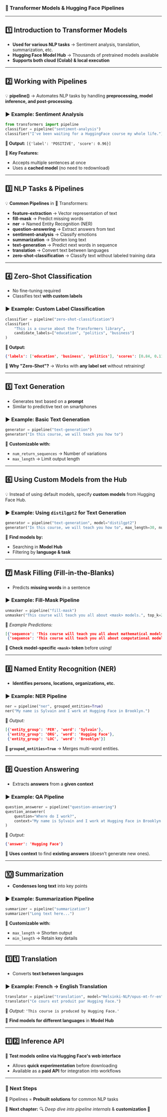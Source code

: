 ### **🚀 Transformer Models & Hugging Face Pipelines**

---

## **1️⃣ Introduction to Transformer Models**

- **Used for various NLP tasks** → Sentiment analysis, translation, summarization, etc.
- **Hugging Face Model Hub** → Thousands of pretrained models available
- **Supports both cloud (Colab) & local execution**

---

## **2️⃣ Working with Pipelines**

💡 **pipeline()** → Automates NLP tasks by handling **preprocessing, model inference, and post-processing**.

### **▶️ Example: Sentiment Analysis**

```python
from transformers import pipeline
classifier = pipeline("sentiment-analysis")
classifier("I've been waiting for a HuggingFace course my whole life.")
```

**🔹 Output:** `[{'label': 'POSITIVE', 'score': 0.96}]`

📌 **Key Features:**

- Accepts multiple sentences at once
- Uses a **cached model** (no need to redownload)

---

## **3️⃣ NLP Tasks & Pipelines**

💡 **Common Pipelines** in 🤗 Transformers:

- **feature-extraction** → Vector representation of text
- **fill-mask** → Predict missing words
- **ner** → Named Entity Recognition (NER)
- **question-answering** → Extract answers from text
- **sentiment-analysis** → Classify emotions
- **summarization** → Shorten long text
- **text-generation** → Predict next words in sequence
- **translation** → Convert text between languages
- **zero-shot-classification** → Classify text without labeled training data

---

## **4️⃣ Zero-Shot Classification**

- No fine-tuning required
- Classifies text **with custom labels**

### **▶️ Example: Custom Label Classification**

```python
classifier = pipeline("zero-shot-classification")
classifier(
    "This is a course about the Transformers library",
    candidate_labels=["education", "politics", "business"]
)
```

**🔹 Output:**

```json
{'labels': ['education', 'business', 'politics'], 'scores': [0.84, 0.11, 0.04]}

```

📌 **Why "Zero-Shot"?** → Works with **any label set** without retraining!

---

## **5️⃣ Text Generation**

- Generates text based on a **prompt**
- Similar to predictive text on smartphones

### **▶️ Example: Basic Text Generation**

```python
generator = pipeline("text-generation")
generator("In this course, we will teach you how to")
```

📌 **Customizable with:**

- `num_return_sequences` → Number of variations
- `max_length` → Limit output length

---

## **6️⃣ Using Custom Models from the Hub**

💡 Instead of using default models, specify **custom models** from Hugging Face Hub.

### **▶️ Example: Using `distilgpt2` for Text Generation**

```python
generator = pipeline("text-generation", model="distilgpt2")
generator("In this course, we will teach you how to", max_length=30, num_return_sequences=2)
```

📌 **Find models by:**

- Searching in **Model Hub**
- Filtering by **language & task**

---

## **7️⃣ Mask Filling (Fill-in-the-Blanks)**

- Predicts **missing words** in a sentence

### **▶️ Example: Fill-Mask Pipeline**

```python
unmasker = pipeline("fill-mask")
unmasker("This course will teach you all about <mask> models.", top_k=2)

```

🔹 *Example Predictions:*

```json
[{'sequence': 'This course will teach you all about mathematical models.'},
 {'sequence': 'This course will teach you all about computational models.'}]

```

📌 **Check model-specific `<mask>` token** before using!

---

## **8️⃣ Named Entity Recognition (NER)**

- **Identifies persons, locations, organizations, etc.**

### **▶️ Example: NER Pipeline**

```python
ner = pipeline("ner", grouped_entities=True)
ner("My name is Sylvain and I work at Hugging Face in Brooklyn.")

```

🔹 *Output:*

```json
[{'entity_group': 'PER', 'word': 'Sylvain'},
 {'entity_group': 'ORG', 'word': 'Hugging Face'},
 {'entity_group': 'LOC', 'word': 'Brooklyn'}]

```

📌 **`grouped_entities=True`** → Merges multi-word entities.

---

## **9️⃣ Question Answering**

- Extracts **answers** from a **given context**

### **▶️ Example: QA Pipeline**

```python
question_answerer = pipeline("question-answering")
question_answerer(
    question="Where do I work?",
    context="My name is Sylvain and I work at Hugging Face in Brooklyn."
)

```

🔹 *Output:*

```json
{'answer': 'Hugging Face'}

```

📌 **Uses context** to find **existing answers** (doesn’t generate new ones).

---

## **🔟 Summarization**

- **Condenses long text** into key points

### **▶️ Example: Summarization Pipeline**

```python
summarizer = pipeline("summarization")
summarizer("Long text here...")

```

📌 **Customizable with:**

- `max_length` → Shorten output
- `min_length` → Retain key details

---

## **1️⃣1️⃣ Translation**

- Converts **text between languages**

### **▶️ Example: French → English Translation**

```python
translator = pipeline("translation", model="Helsinki-NLP/opus-mt-fr-en")
translator("Ce cours est produit par Hugging Face.")

```

🔹 *Output:* `'This course is produced by Hugging Face.'`

📌 **Find models for different languages** in **Model Hub**

---

## **1️⃣2️⃣ Inference API**

🔗 **Test models online via Hugging Face's web interface**

- Allows **quick experimentation** before downloading
- Available as a **paid API** for integration into workflows

---

### **🎯 Next Steps**

📌 Pipelines = **Prebuilt solutions** for common NLP tasks

📌 **Next chapter:** 🔍 *Deep dive into pipeline internals* & **customization** 🚀